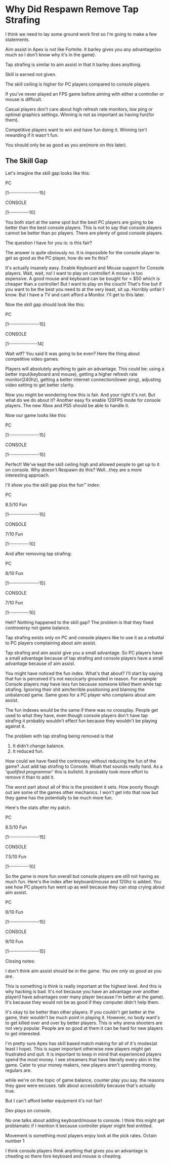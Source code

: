 ﻿# Why Did Respawn Remove Tap Strafing

I think we need to lay some ground work first so I'm going to make a few statements.

Aim assist in Apex is not like Fortnite. It barley gives you any advantage(so much so I don't know why it's in the game).

Tap strafing is similar to aim assist in that it barley does anything.

Skill is earned not given.

The skill ceiling is higher for PC players compared to console players.

If you've never played an FPS game before aiming with either a controller or mouse is difficult.

Casual players don't care about high refresh rate monitors, low ping or optimal graphics settings. Winning is not as important as having fun(for them).

Competitive players want to win and have fun doing it. Winning isn't rewarding if it wasn't fun.

You should only be as good as you are(more on this later).

## The Skill Gap

Let's imagine the skill gap looks like this:

PC

[1---------------15]

CONSOLE

[1----------10]

You both start at the same spot but the best PC players are going to be better than the best console players.
This is not to say that console players cannot be better than pc players.
There are plenty of good console players.

The question I have for you is: is this fair?

The answer is quite obviously no. It is impossible for the console player to get as good as the PC player, how do we fix this?

It's actually insanely easy. Enable Keyboard and Mouse support for Console players. Wait, wait, no! I want to play on controller! A mouse is too expensive. A good mouse and keyboard can be bought for < $50 which is cheaper than a controller!
But I want to play on the couch! That's fine but if you want to be the best you need to at the very least, sit up. Horribly unfair I know. But I have a TV and cant afford a Monitor. I'll get to this later.

Now the skill gap should look like this:

PC

[1---------------15]

CONSOLE

[1--------------14]

Wait wtf? You said It was going to be even? Here the thing about competitive video games.

Players will absolutely anything to gain an advantage. This could be: using a better input(keyboard and mouse), getting a higher refresh rate monitor(240hz), getting a better internet connection(lower ping), adjusting video setting to get better clarity.

Now you might be wondering how this is fair. And your right it's not. But what do we do about it? Another easy fix enable 120FPS mode for console players. The new Xbox and PS5 should be able to handle it.

Now our game looks like this:

PC

[1---------------15]

CONSOLE

[1---------------15]

Perfect! We've kept the skill ceiling high and allowed people to get up to it on console.
Why doesn't Respawn do this? Well...they are a more interesting approach.

I'll show you the skill gap plus the fun™ index:

PC

8.5/10 Fun

[1---------------15]

CONSOLE

7/10 Fun

[1----------10]

And after removing tap strafing:

PC

8/10 Fun

[1---------------15]

CONSOLE

7/10 Fun

[1----------10]

Heh? Nothing happened to the skill gap? The problem is that they fixed controversy not game balance.

Tap strafing exists only on PC and console players like to use it as a rebuttal to PC players complaining about aim assist.

Tap strafing and aim assist give you a small advantage. So PC players have a small advantage because of tap strafing and console players have a small advantage because of aim assist.

You might have noticed the fun index. What's that about?
I'll start by saying that fun is perceived it's not neccicarly grounded in reason.
For example Console players may have less fun because someone killed them while tap strafing. Ignoring their shit aim/terrible positioning and blaming the unbalanced game.
Same goes for a PC player who complains about aim assist.

The fun indexes would be the same if there was no crossplay. People get used to what they have, even though console players don't have tap strafing it probably wouldn't effect fun because they wouldn't be playing against it.

The problem with tap strafing being removed is that

1. It didn't change balance.
2. It reduced fun.

How could we have fixed the controvesy without reducing the fun of the game? Just add tap strafing to Console. Woah that sounds really hard.
As a '*qualified programmer*' this is bullshit. It probably took more effort to remove it than to add it.

The worst part about all of this is the president it sets. How poorly though out are some of the games other mechanics. I won't get into that now but they game has the potentially to be much more fun.

Here's the stats after my patch.

PC

8.5/10 Fun

[1---------------15]

CONSOLE

7.5/10 Fun

[1----------10]

So the game is more fun overall but console players are still not having as much fun. Here's the index after keyboard/mouse and 120hz is added. You see how PC players fun went up as well because they can stop crying about aim assist.

PC

9/10 Fun

[1---------------15]

CONSOLE

9/10 Fun

[1---------------15]

Closing notes:

I don't think aim assist should be in the game. _You are only as good as you are_.

This is something is think is really important at the highest level.
And this is why hacking is bad.
It's not because you have an advantage over another player(I have advantages over many player because I'm better at the game).
It's because they would not be as good if they computer didn't help them.

It's okay to be better than other players.
If you couldn't get better at the game, their wouldn't be much point in playing it.
However, no body want's to get killed over and over by better players. 
This is why arena shooters are not very popular. 
People are so good at them it can be hard for new players to get interested.

I'm pretty sure Apex has skill based match making for all of it's modes(at least I hope). 
This is super important otherwise new players might get frustrated and quit. 
It is important to keep in mind that experienced players spend the most money. I see streamers that have literally every skin in the game. Cater to your money makers, new players aren't spending money, regulars are.

while we're on the topic of game balance, counter play you say.
the reasons they gave were excuses.
talk about accessibility because that's actually true.

But I can't afford better equipment it's not fair!

Dev plays on console.

No one talks about adding keyboard/mouse to console. I think this might get problamatic if I mention it because controller player might feel entitled.


Movement is something most players enjoy look at the pick rates. Octain number 1

I think console players think anything that gives you an advantage is cheating so there fore keyboard and mouse is cheating.